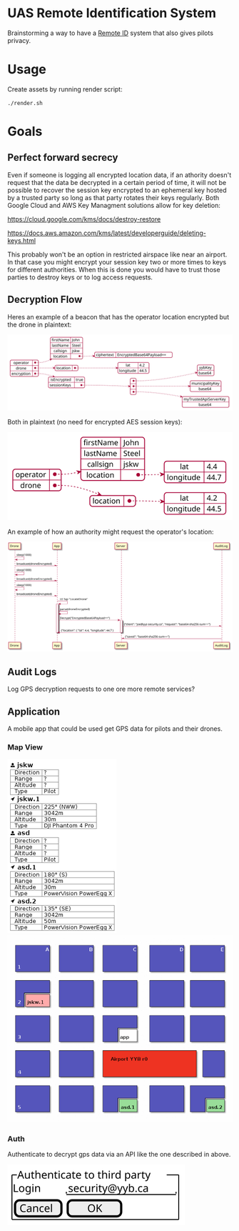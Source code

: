 # UAS Remote Identification System
Brainstorming a way to have a [Remote ID](https://www.faa.gov/uas/getting_started/remote_id/) system that also gives pilots privacy. 

# Usage
Create assets by running render script:

```
./render.sh
```

# Goals

## Perfect forward secrecy
Even if someone is logging all encrypted location data, if an athority doesn't request that the data be decrypted in a certain period of time, it will not be possible to recover the session key encrypted to an ephemeral key hosted by a trusted party so long as that party rotates their keys regularly. Both Google Cloud and AWS Key Managment solutions allow for key deletion:

https://cloud.google.com/kms/docs/destroy-restore

https://docs.aws.amazon.com/kms/latest/developerguide/deleting-keys.html

This probably won't be an option in restricted airspace like near an airport. In that case you might encrypt your session key two or more times to keys for different authorities. When this is done you would have to trust those parties to destroy keys or to log access requests.

## Decryption Flow
Heres an example of a beacon that has the operator location encrypted but the drone in plaintext:

![droneEncrypted object diagram](https://raw.githubusercontent.com/BlackthornYugen/d2x/media/out/json/droneEncrypted.svg "droneEncrypted json object")

Both in plaintext (no need for encrypted AES session keys):

![dronePlaintext object diagram](https://raw.githubusercontent.com/BlackthornYugen/d2x/media/out/json/dronePlaintext.svg "dronePlaintext json object")

An example of how an authority might request the operator's location:

![A swimlane diagram showing how messages could be decrypted.](https://raw.githubusercontent.com/BlackthornYugen/d2x/media/out/json/droneEncryptedFlow.svg "drone encrypted flow diagram")

## Audit Logs
Log GPS decryption requests to one ore more remote services?

## Application
A mobile app that could be used get GPS data for pilots and their drones.

### Map View

![A series of tables showing drone details](https://raw.githubusercontent.com/BlackthornYugen/d2x/media/out/drone-details.gif "Drone details view") 
![An animaged map showing drone locations](https://raw.githubusercontent.com/BlackthornYugen/d2x/media/out/drone-map.gif "Drone map view")

### Auth
Authenticate to decrypt gps data via an API like the one described in above.

![Auth Screen](https://raw.githubusercontent.com/BlackthornYugen/d2x/media/out/app_ui/AuthTrusted.svg "Drone details view")
